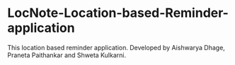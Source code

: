 # LocNote-Location-based-Reminder-application

This location based reminder application. Developed by Aishwarya Dhage, Praneta Paithankar and Shweta Kulkarni.
